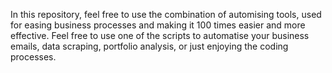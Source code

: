 In this repository, feel free to use the combination of automising tools, used for easing business processes and making it 100 times easier and more effective. Feel free to use one of the scripts to automatise your business emails, data scraping, portfolio analysis, or just enjoying the coding processes.
